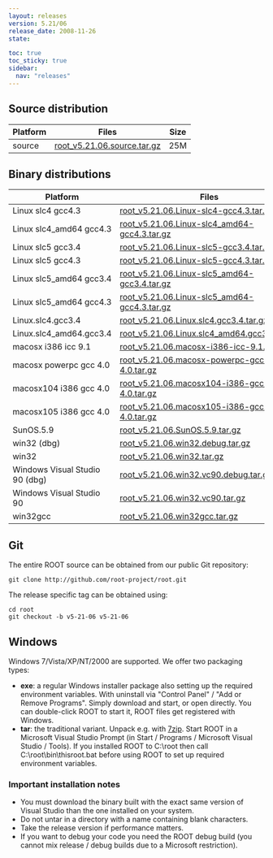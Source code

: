 ```yaml
---
layout: releases
version: 5.21/06
release_date: 2008-11-26
state:

toc: true
toc_sticky: true
sidebar:
  nav: "releases"
---
```



## Source distribution

| Platform       | Files | Size |
|-----------|-------|-----|
| source | [root_v5.21.06.source.tar.gz](https://root.cern.ch/download/root_v5.21.06.source.tar.gz) |  25M |


## Binary distributions

| Platform       | Files | Size |
|-----------|-------|-----|
| Linux slc4 gcc4.3 | [root_v5.21.06.Linux-slc4-gcc4.3.tar.gz](https://root.cern.ch/download/root_v5.21.06.Linux-slc4-gcc4.3.tar.gz) |  48M |
| Linux slc4_amd64 gcc4.3 | [root_v5.21.06.Linux-slc4_amd64-gcc4.3.tar.gz](https://root.cern.ch/download/root_v5.21.06.Linux-slc4_amd64-gcc4.3.tar.gz) |  49M |
| Linux slc5 gcc3.4 | [root_v5.21.06.Linux-slc5-gcc3.4.tar.gz](https://root.cern.ch/download/root_v5.21.06.Linux-slc5-gcc3.4.tar.gz) |  47M |
| Linux slc5 gcc4.3 | [root_v5.21.06.Linux-slc5-gcc4.3.tar.gz](https://root.cern.ch/download/root_v5.21.06.Linux-slc5-gcc4.3.tar.gz) |  48M |
| Linux slc5_amd64 gcc3.4 | [root_v5.21.06.Linux-slc5_amd64-gcc3.4.tar.gz](https://root.cern.ch/download/root_v5.21.06.Linux-slc5_amd64-gcc3.4.tar.gz) |  49M |
| Linux slc5_amd64 gcc4.3 | [root_v5.21.06.Linux-slc5_amd64-gcc4.3.tar.gz](https://root.cern.ch/download/root_v5.21.06.Linux-slc5_amd64-gcc4.3.tar.gz) |  49M |
| Linux.slc4.gcc3.4 | [root_v5.21.06.Linux.slc4.gcc3.4.tar.gz](https://root.cern.ch/download/root_v5.21.06.Linux.slc4.gcc3.4.tar.gz) |  48M |
| Linux.slc4_amd64.gcc3.4 | [root_v5.21.06.Linux.slc4_amd64.gcc3.4.tar.gz](https://root.cern.ch/download/root_v5.21.06.Linux.slc4_amd64.gcc3.4.tar.gz) |  49M |
| macosx i386 icc 9.1 | [root_v5.21.06.macosx-i386-icc-9.1.tar.gz](https://root.cern.ch/download/root_v5.21.06.macosx-i386-icc-9.1.tar.gz) |  48M |
| macosx powerpc gcc 4.0 | [root_v5.21.06.macosx-powerpc-gcc-4.0.tar.gz](https://root.cern.ch/download/root_v5.21.06.macosx-powerpc-gcc-4.0.tar.gz) |  45M |
| macosx104 i386 gcc 4.0 | [root_v5.21.06.macosx104-i386-gcc-4.0.tar.gz](https://root.cern.ch/download/root_v5.21.06.macosx104-i386-gcc-4.0.tar.gz) |  45M |
| macosx105 i386 gcc 4.0 | [root_v5.21.06.macosx105-i386-gcc-4.0.tar.gz](https://root.cern.ch/download/root_v5.21.06.macosx105-i386-gcc-4.0.tar.gz) |  36M |
| SunOS.5.9 | [root_v5.21.06.SunOS.5.9.tar.gz](https://root.cern.ch/download/root_v5.21.06.SunOS.5.9.tar.gz) |  51M |
| win32 (dbg) | [root_v5.21.06.win32.debug.tar.gz](https://root.cern.ch/download/root_v5.21.06.win32.debug.tar.gz) |  85M |
| win32 | [root_v5.21.06.win32.tar.gz](https://root.cern.ch/download/root_v5.21.06.win32.tar.gz) |  45M |
| Windows Visual Studio 90 (dbg) | [root_v5.21.06.win32.vc90.debug.tar.gz](https://root.cern.ch/download/root_v5.21.06.win32.vc90.debug.tar.gz) | 109M |
| Windows Visual Studio 90 | [root_v5.21.06.win32.vc90.tar.gz](https://root.cern.ch/download/root_v5.21.06.win32.vc90.tar.gz) |  47M |
| win32gcc | [root_v5.21.06.win32gcc.tar.gz](https://root.cern.ch/download/root_v5.21.06.win32gcc.tar.gz) |  49M |


## Git
The entire ROOT source can be obtained from our public Git repository:

~~~
git clone http://github.com/root-project/root.git
~~~
The release specific tag can be obtained using:
~~~
cd root
git checkout -b v5-21-06 v5-21-06
~~~


## Windows
Windows 7/Vista/XP/NT/2000 are supported. We offer two packaging types:

 * **exe**: a regular Windows installer package also setting up the required environment variables. With uninstall via "Control Panel" / "Add or Remove Programs". Simply download and start, or open directly. You can double-click ROOT to start it, ROOT files get registered with Windows.
 * **tar**: the traditional variant. Unpack e.g. with [7zip](https://www.7-zip.org). Start ROOT in a Microsoft Visual Studio Prompt (in Start / Programs / Microsoft Visual Studio / Tools). If you installed ROOT to C:\root then call C:\root\bin\thisroot.bat before using ROOT to set up required environment variables.

### Important installation notes
 * You must download the binary built with the exact same version of Visual Studio than the one installed on your system.
 * Do not untar in a directory with a name containing blank characters.
 * Take the release version if performance matters.
 * If you want to debug your code you need the ROOT debug build (you cannot mix release / debug builds due to a Microsoft restriction).


